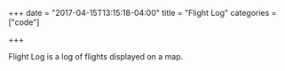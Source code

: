 +++
date = "2017-04-15T13:15:18-04:00"
title = "Flight Log"
categories = ["code"]

+++

Flight Log is a log of flights displayed on a map. 